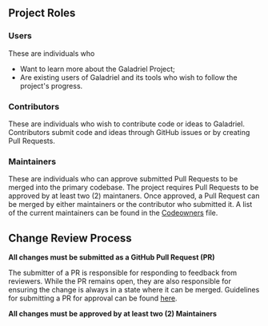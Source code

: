 ## Project Roles

### Users

These are individuals who 
- Want to learn more about the Galadriel Project; 
- Are existing users of Galadriel and its tools who wish to follow the project's progress.

### Contributors

These are individuals who wish to contribute code or ideas to Galadriel. Contributors submit code and ideas through GitHub issues or by creating Pull Requests.

### Maintainers

These are individuals who can approve submitted Pull Requests to be merged into the primary codebase. The project requires Pull Requests to be approved by at least two (2) maintaners. Once approved, a Pull Request can be merged by either maintainers or the contributor who submitted it. A list of the current maintainers can be found in the [Codeowners](./CODEOWNERS) file.

## Change Review Process

**All changes must be submitted as a GitHub Pull Request (PR)**

The submitter of a PR is responsible for responding to feedback from reviewers. While the PR remains open, they are also responsible for ensuring the change is always in a state where it can be merged. Guidelines for submitting a PR for approval can be found [here](/CONTRIBUTING.md).

**All changes must be approved by at least two (2) Maintainers**
